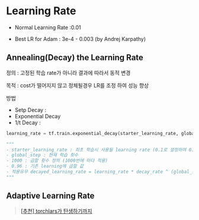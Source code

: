# Learning Rate 

- Normal Learning Rate :0.01

- Best LR for Adam : 3e-4 - 0.003 (by Andrej Karpathy)



## Annealing(Decay) the Learning Rate 

정의 : 고정된 학습 rate가 아니라 결과에 따라서 동적 변경 

목적 : cost가 떨어지지 않고 정체될경우 LR를 조정 하여 성능 향상 

방법 
- Setp Decay : 
- Exponential Decay 
- 1/t Decay : 

```python 
learning_rate = tf.train.exponential_decay(starter_learning_rate, global_step, 1000, 0.96, staircase=True)

"""
- starter_learning_rate : 최초 학습시 사용될 learning rate (0.1로 설정하여 0.96씩 감소하는지 확인)
- global_step : 현재 학습 횟수
- 1000 : 곱할 횟수 정의 (1000번에 마다 적용)
- 0.96 : 기존 learning에 곱할 값
- 적용유무 decayed_learning_rate = learning_rate * decay_rate ^ (global_step / decay_steps)
"""
```


## Adaptive Learning Rate

> [[추천] torchlars가 탄생하기까지](https://www.kakaobrain.com/blog/113)